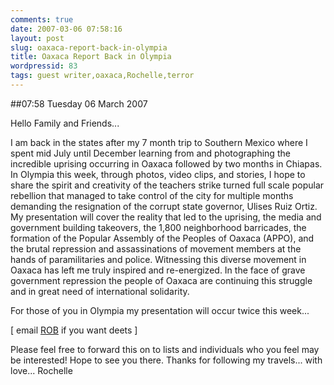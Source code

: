 ```yaml
---
comments: true
date: 2007-03-06 07:58:16
layout: post
slug: oaxaca-report-back-in-olympia
title: Oaxaca Report Back in Olympia
wordpressid: 83
tags: guest writer,oaxaca,Rochelle,terror
---
```


##07:58 Tuesday 06 March 2007

Hello Family and Friends...

I am back in the states after my 7 month trip to Southern Mexico where I
spent mid July until December learning from and photographing the
incredible uprising occurring in Oaxaca followed by two months in Chiapas.
In Olympia this week, through photos, video clips, and stories, I hope to
share the spirit and creativity of the teachers strike turned full scale
popular rebellion that managed to take control of the city for multiple
months demanding the resignation of the corrupt state governor, Ulises
Ruiz Ortiz. My presentation will cover the reality that led to the
uprising, the media and government building takeovers, the 1,800
neighborhood barricades, the formation of the Popular Assembly of the
Peoples of Oaxaca (APPO), and the brutal repression and assassinations of
movement members at the hands of paramilitaries and police. Witnessing
this diverse movement in Oaxaca has left me truly inspired and
re-energized. In the face of grave government repression the people of
Oaxaca are continuing this struggle and in great need of international
solidarity.

For those of you in Olympia my presentation will occur twice this week...

[ email [ROB](mailto:rochelle_dates@robnugen.com) if you want deets ]

Please feel free to forward this on to lists and individuals who you feel
may be interested!
Hope to see you there.
Thanks for following my travels...
with love...
Rochelle
